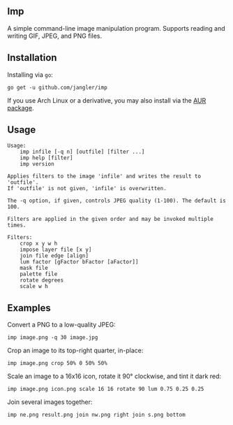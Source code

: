 Imp
---
A simple command-line image manipulation program. Supports reading and
writing GIF, JPEG, and PNG files.

Installation
------------
Installing via `go`:

	go get -u github.com/jangler/imp

If you use Arch Linux or a derivative, you may also install via the [AUR
package](https://aur.archlinux.org/packages/imp/).

Usage
-----
	Usage:
	    imp infile [-q n] [outfile] [filter ...]
	    imp help [filter]
	    imp version
	
	Applies filters to the image 'infile' and writes the result to 'outfile'.
	If 'outfile' is not given, 'infile' is overwritten.
	
	The -q option, if given, controls JPEG quality (1-100). The default is 100.
	
	Filters are applied in the given order and may be invoked multiple times.
	
	Filters:
	    crop x y w h
	    impose layer file [x y]
	    join file edge [align]
	    lum factor [gFactor bFactor [aFactor]]
	    mask file
	    palette file
	    rotate degrees
	    scale w h

Examples
--------
Convert a PNG to a low-quality JPEG:

	imp image.png -q 30 image.jpg

Crop an image to its top-right quarter, in-place:

	imp image.png crop 50% 0 50% 50%

Scale an image to a 16x16 icon, rotate it 90° clockwise, and tint it dark red:

	imp image.png icon.png scale 16 16 rotate 90 lum 0.75 0.25 0.25

Join several images together:

	imp ne.png result.png join nw.png right join s.png bottom
